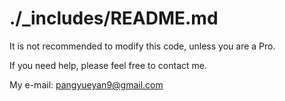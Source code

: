 # ./_includes/README.md

It is not recommended to modify this code, unless you are a Pro.

If you need help, please feel free to contact me.

My e-mail: pangyueyan9@gmail.com
